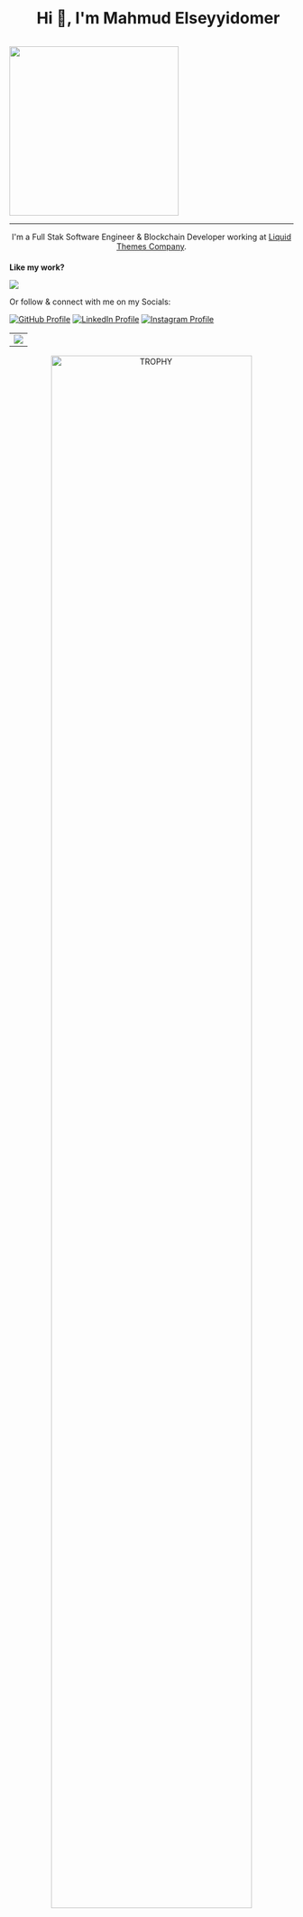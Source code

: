 <div id="user-content-toc">
  <ul align="center">
    <summary><h1 style="display: inline-block">Hi 👋, I'm Mahmud Elseyyidomer</h1></summary>
  </ul>
</div>

<img align="center"  width="300" src="https://media.licdn.com/dms/image/D4D03AQGW-LoELNysGA/profile-displayphoto-shrink_800_800/0/1705437289164?e=1712188800&v=beta&t=fnryMh7XoITQVBB_AsOXKkehhL35bJUmsHYA6OsI5Ow"/>
 <hr></hr>
<div style="text-align: center">
  <div>
    I'm a Full Stak Software Engineer & Blockchain Developer working at <a href="https://liquid-themes.com">Liquid Themes Company</a>.
  </div>
</div>

<h4 style="margin-bottom: 0">Like my work? </h4>

<a
  title="Like Omar's work? Buy him a coffee"
  class="bmac"
  href="https://www.buymeacoffee.com/elseyyid">
<img src="https://img.buymeacoffee.com/button-api/?text=Buy me a coffee&emoji=&slug=codewithahsan&button_colour=BD5FFF&font_colour=ffffff&font_family=Comic&outline_colour=000000&coffee_colour=FFDD00" />
</a>

Or follow & connect with me on my Socials:

[![GitHub Profile](https://img.shields.io/badge/GitHub-100000?style=for-the-badge&logo=github&logoColor=white)](https://www.github.com/OmarElseyyid)
[![LinkedIn Profile](https://img.shields.io/badge/LinkedIn-0077B5?style=for-the-badge&logo=linkedin&logoColor=white)](https://www.linkedin.com/in/mahmud-elseyyidomer)
[![Instagram Profile](https://img.shields.io/badge/Instagram-E4405F?style=for-the-badge&logo=instagram&logoColor=white)](https://instagram.com/omar_elseyyid)

<!--- stats & Trophy (start) -->
<p align="center">
  <!--- stats (start) -->
<table align="center">
<tr border="none">
<td width="100%" align="center">

  <img  align="center"  src="https://github-readme-stats.anuraghazra1.vercel.app/api/top-langs/?username=OmarElseyyid&theme=dark&hide_border=true&no-bg=true&no-frame=true&langs_count=10&include_all_commits=true"/>
    </td>
</tr>
</table>
<!--- stats (end) -->

<!--- trophy (start) -->
<div align=center>
  <a href="https://github.com/ryo-ma/github-profile-trophy" title="Go to Source">
      <img align="center" width=84% src="https://github-profile-trophy.vercel.app/?username=OmarElseyyid&theme=radical&row=1&column=7&margin-h=15&margin-w=5&no-bg=true" alt="TROPHY" />
    </a>
</div>
<!--- trophy (start) -->

</p>        
<!--- stats (end) -->

<!--h1 without bottom border-->
<div id="user-content-toc">
  <ul align="center">
    <summary><h2 style="display: inline-block">Technologies That I Know👨🏻‍💻</h2></summary>
  </ul>
</div>
<!--tech stack icons-->
<p align="center">
  <a href="https://skillicons.dev">
    <img src="https://skillicons.dev/icons?i=git,aws,bootstrap,c,cpp,css,discord,docker,dynamodb,express,figma,firebase,github,html,idea,java,js,kotlin,linux,md,materialui,mongodb,mysql,nextjs,nodejs,postman,py,react,redux,tailwind,ts,vscode&perline=14" />
  </a>
</p>

<!-- Connect with me -->
<!--h2 without bottom border-->
<div id="user-content-toc">
  <ul align="center">
    <summary><h2 style="display: inline-block">Connect With Me🤝</h2></summary>
  </ul>
</div>

<!--icons and links-->
<p align="center">
<a href="https://www.linkedin.com/in/mahmud-elseyyidomer/" target="blank"><img align="center" src="https://user-images.githubusercontent.com/88904952/234979284-68c11d7f-1acc-4f0c-ac78-044e1037d7b0.png" alt="linkedin" height="50" width="50" /></a>
<a href="https://www.instagram.com/omar_elseyyid/" target="blank"><img align="center" src="https://user-images.githubusercontent.com/88904952/234981169-2dd1e58f-4b7e-468c-8213-034ba62156c3.png" alt="instagram" height="50" width="50" /></a>
<a href="https://mahmud.elseyyid.com" target="blank"><img align="center" src="https://user-images.githubusercontent.com/88904952/234982196-562aea17-5532-4550-8c08-1c7cb994a541.png" alt="hashnode" height="50" width="50" /></a>
  
</p>

<!--profile visit count-->
<div align="center">

[![](https://visitcount.itsvg.in/api?id=OmarElseyyid&icon=3&color=6)](https://visitcount.itsvg.in)

</div>

<!--horizontal divider(gradiant)-->
<img src="https://user-images.githubusercontent.com/73097560/115834477-dbab4500-a447-11eb-908a-139a6edaec5c.gif">

---

Credit: [OmarElseyyid](https://github.com/OmarElseyyid)

Last Edited on: 1/10/2023
